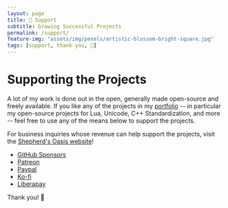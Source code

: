 ```yaml
---
layout: page
title: 💚 Support
subtitle: Growing Successful Projects
permalink: /support/
feature-img: "assets/img/pexels/artistic-blossom-bright-square.jpg"
tags: [support, thank you, 💚]
---
```


# Supporting the Projects

A lot of my work is done out in the open, generally made open-source and freely available. If you like any of the projects in my [portfolio](/portfolio) -- in particular my open-source projects for Lua, Unicode, C++ Standardization, and more -- feel free to use any of the means below to support the projects.

For business inquiries whose revenue can help support the projects, visit the [Shepherd's Oasis website](https://soasis.org)!

- [GitHub Sponsors](https://github.com/users/ThePhD/sponsorship)
- [Patreon](https://www.patreon.com/Soasis)
- [Paypal](https://www.paypal.me/Soasis)
- [Ko-fi](https://ko-fi.com/Soasis)
- [Liberapay](https://liberapay.com/Soasis)

Thank you! 💚
